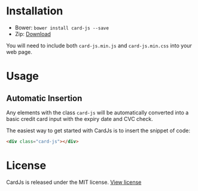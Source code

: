 # Installation

- Bower: `bower install card-js --save`
- Zip: [Download](https://github.com/CardJs/CardJs/archive/master.zip)

You will need to include both `card-js.min.js` and `card-js.min.css` into your web page.




# Usage

## Automatic Insertion
Any elements with the class `card-js` will be automatically converted into a basic credit card input with the expiry date and CVC check.

The easiest way to get started with CardJs is to insert the snippet of code:
```html
<div class="card-js"></div>
```


# License

CardJs is released under the MIT license. [View license](https://github.com/CardJs/CardJs/blob/master/LICENSE.md)